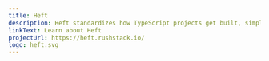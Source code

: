```yaml
---
title: Heft
description: Heft standardizes how TypeScript projects get built, simplifying upgrades and migrations when you manage thousands of projects.
linkText: Learn about Heft
projectUrl: https://heft.rushstack.io/
logo: heft.svg
---
```

